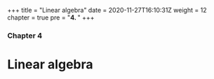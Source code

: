 +++
title = "Linear algebra"
date = 2020-11-27T16:10:31Z
weight = 12
chapter = true
pre = "<b>4. </b>"
+++

### Chapter 4

# Linear algebra
